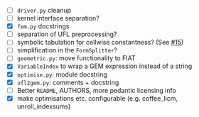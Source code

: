 - [ ] `driver.py` cleanup
 - [ ] kernel interface separation?
- [X] `fem.py` docstrings
 - [ ] separation of UFL preprocessing?
 - [ ] symbolic tabulation for cellwise constantness? (See [#15](https://github.com/firedrakeproject/tsfc/issues/15))
 - [ ] simplification in the `FormSplitter`?
- [ ] `geometric.py`: move functionality to FIAT
- [X] `VariableIndex` to wrap a GEM expression instead of a string
- [X] `optimise.py`: module docstring
- [X] `ufl2gem.py`: comments + docstring
- [ ] Better `README`, AUTHORS, more pedantic licensing info
- [X] make optimisations etc. configurable (e.g. coffee_licm, unroll_indexsums)
